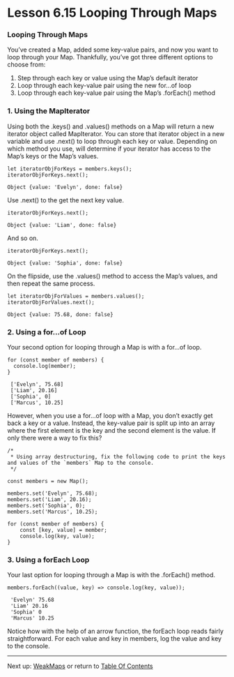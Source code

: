 # Lesson 6.15 Looping Through Maps

### Looping Through Maps
You’ve created a Map, added some key-value pairs, and now you want to loop through your Map. Thankfully, you’ve got three different options to choose from:

1. Step through each key or value using the Map’s default iterator
2. Loop through each key-value pair using the new for...of loop
3. Loop through each key-value pair using the Map’s .forEach() method

### 1. Using the MapIterator
Using both the .keys() and .values() methods on a Map will return a new iterator object called MapIterator. You can store that iterator object in a new variable and use .next() to loop through each key or value. Depending on which method you use, will determine if your iterator has access to the Map’s keys or the Map’s values.
```
let iteratorObjForKeys = members.keys();
iteratorObjForKeys.next();
```
    Object {value: 'Evelyn', done: false}

Use .next() to the get the next key value.
```
iteratorObjForKeys.next();
```
    Object {value: 'Liam', done: false}

And so on.
```
iteratorObjForKeys.next();
```
    Object {value: 'Sophia', done: false}

On the flipside, use the .values() method to access the Map’s values, and then repeat the same process.
```
let iteratorObjForValues = members.values();
iteratorObjForValues.next();
```
    Object {value: 75.68, done: false}

### 2. Using a for...of Loop
Your second option for looping through a Map is with a for...of loop.
```
for (const member of members) {
  console.log(member);
}
```
     ['Evelyn', 75.68]
     ['Liam', 20.16]
     ['Sophia', 0]
     ['Marcus', 10.25]

However, when you use a for...of loop with a Map, you don’t exactly get back a key or a value. Instead, the key-value pair is split up into an array where the first element is the key and the second element is the value. If only there were a way to fix this?

```
/*
 * Using array destructuring, fix the following code to print the keys and values of the `members` Map to the console.
 */

const members = new Map();

members.set('Evelyn', 75.68);
members.set('Liam', 20.16);
members.set('Sophia', 0);
members.set('Marcus', 10.25);

for (const member of members) {
    const [key, value] = member;
    console.log(key, value);
}

```

### 3. Using a forEach Loop
Your last option for looping through a Map is with the .forEach() method.
```
members.forEach((value, key) => console.log(key, value));
 ```
     'Evelyn' 75.68
     'Liam' 20.16
     'Sophia' 0
     'Marcus' 10.25

Notice how with the help of an arrow function, the forEach loop reads fairly straightforward. For each value and key in members, log the value and key to the console.

- - -
Next up: [WeakMaps](ND024_Part3_Lesson06_16.md) or return to [Table Of Contents](./ND024_TableOfContents.md)
